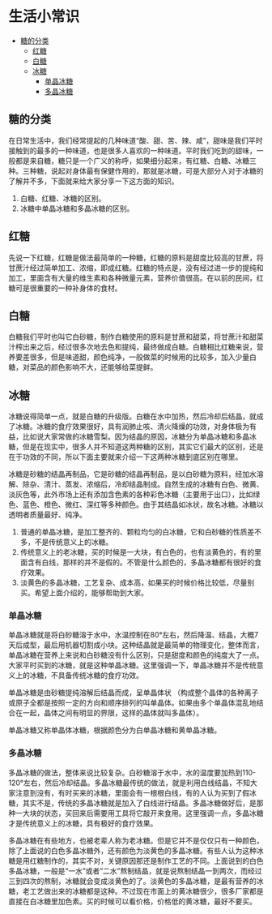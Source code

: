 # 生活小常识


- [糖的分类](#糖的分类)
  - [红糖](#红糖)
  - [白糖](#白糖)
  - [冰糖](#冰糖)
    - [单晶冰糖](#单晶冰糖)
    - [多晶冰糖](#多晶冰糖)




## 糖的分类

在日常生活中，我们经常提起的几种味道“酸、甜、苦、辣、咸”，甜味是我们平时接触到的最多的一种味道，也是很多人喜欢的一种味道。平时我们吃到的甜味，一般都是来自糖，糖只是一个广义的称呼，如果细分起来，有红糖、白糖、冰糖三种。三种糖，说起对身体最有保健作用的，那就是冰糖，可是大部分人对于冰糖的了解并不多，下面就来给大家分享一下这方面的知识。


1. 白糖、红糖、冰糖的区别。
2. 冰糖中单晶冰糖和多晶冰糖的区别。



## 红糖

先说一下红糖，红糖是做法最简单的一种糖，红糖的原料是甜度比较高的甘蔗，将甘蔗汁经过简单加工、浓缩，即成红糖。红糖的特点是，没有经过进一步的提纯和加工，里面含有大量的维生素和各种微量元素，营养价值很高。在以前的民间，红糖可是很重要的一种补身体的食材。



## 白糖

白糖我们平时也叫它白砂糖，制作白糖使用的原料是甘蔗和甜菜，将甘蔗汁和甜菜汁榨出来之后，经过很多次地去色和提纯，最终做成白糖。白糖相比红糖来说，营养要差很多，但是味道甜，颜色纯净，一般做菜的时候用的比较多，加入少量白糖，对菜品的颜色影响不大，还能够给菜提鲜。



## 冰糖

冰糖说得简单一点，就是白糖的升级版。白糖在水中加热，然后冷却后结晶，就成了冰糖。冰糖的食疗效果很好，具有润肺止咳、清火降燥的功效，对身体极为有益，比如说大家常做的冰糖雪梨。因为结晶的原因，冰糖分为单晶冰糖和多晶冰糖，但是在现实中，很多人并不知道这两种糖的区别，其实它们最大的区别，还是在于功效的不同，所以下面主要就来介绍一下这两种冰糖到底区别在哪里。

冰糖是砂糖的结晶再制品，它是砂糖的结晶再制品，是以白砂糖为原料，经加水溶解、除杂、清汁、蒸发、浓缩后，冷却结晶制成。自然生成的冰糖有白色、微黄、淡灰色等，此外市场上还有添加含色素的各种彩色冰糖（主要用于出口），比如绿色、蓝色、橙色、微红、深红等多种颜色。由于其结晶如冰状，故名冰糖。冰糖以透明者质量最好、纯净。



1. 普通的单晶冰糖，是加工整齐的、颗粒均匀的白冰糖，它和白砂糖的性质差不多，不是传统意义上的冰糖。
2. 传统意义上的老冰糖，买的时候是一大块，有白色的，也有淡黄色的，有的里面含有白线，那样的并不是假的。不管是什么颜色的，多晶冰糖都有很好的食疗效果。
3. 淡黄色的多晶冰糖，工艺复杂、成本高，如果买的时候价格比较低，尽量别买。希望上面介绍的，能够帮助到大家。



### 单晶冰糖

单晶冰糖就是将白砂糖溶于水中，水温控制在80°左右，然后降温、结晶，大概7天后成型，最后用机器切割成小块。这种结晶就是最简单的物理变化，整体而言，单晶冰糖在营养上来说和白砂糖没有什么区别，只是甜度和颜色的纯度大了一点。大家平时买到的冰糖，就是这种单晶冰糖。这里强调一下，单晶冰糖并不是传统意义上的冰糖，不具备传统冰糖的食疗功效。

单晶冰糖是由砂糖提纯溶解后结晶而成，呈单晶体状 （构成整个晶体的各种离子或原子全都是按照一定的方向和顺序排列的叫单晶体。如果由多个单晶体混乱地结合在一起，晶体之间有明显的界限，这样的晶体就叫多晶体）。

单晶冰糖又称单晶体冰糖，根据颜色分为白单晶冰糖和黄单晶冰糖。



### 多晶冰糖

多晶冰糖的做法，整体来说比较复杂。白砂糖溶于水中，水的温度要加热到110-120°左右，然后冷却结晶。多晶冰糖最传统的做法，就是利用白线结晶，不知大家注意到没有，有时买来的冰糖，里面会有一根根白线，有的人认为买到了假冰糖，其实不是，传统的多晶冰糖就是加入了白线进行结晶。多晶冰糖做好后，是那种一大块的状态，买回来后需要用工具将它敲开来食用。这里强调一点，多晶冰糖才是传统意义上的冰糖，具有极好的食疗效果。


多晶冰糖在有些地方，也被老辈人称为老冰糖。但是它并不是仅仅只有一种颜色，除了上面说的白色多晶冰糖外，还有颜色为淡黄色的多晶冰糖。有些人认为这种冰糖是用红糖制作的，其实不对，关键原因那还是制作工艺的不同。上面说到的白色多晶冰糖，一般是“一水”或者“二水”熬制结晶，就是说熬制结晶一到两次，而经过三到四次的熬制，冰糖就会变成淡黄色的了。淡黄色的多晶冰糖，是最有营养的冰糖，老工艺做出来的冰糖都是这种。不过现在市面上的黄冰糖很少，很多厂家都是直接在白冰糖里加色素。买的时候可以看价格，价格低的黄冰糖，最好不要买。









